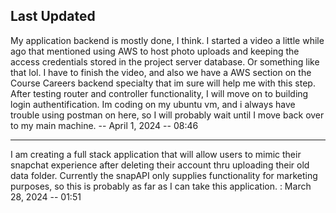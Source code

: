 ## Last Updated

My application backend is mostly done, I think. I started a video a little while ago that mentioned using AWS to host photo uploads and keeping the access credentials stored in the project server database. Or something like that lol. I have to finish the video, and also we have a AWS section on the Course Careers backend specialty that im sure will help me with this step.
After testing router and controller functionality, I will move on to building login authentification. Im coding on my ubuntu vm, and i always have trouble using postman on here, so I will probably wait until I move back over to my main machine. -- April 1, 2024 -- 08:46

---

I am creating a full stack application that will allow users to mimic their snapchat experience after deleting their account thru uploading their old data folder. Currently the snapAPI only supplies functionality for marketing purposes, so this is probably as far as I can take this application. : March 28, 2024 -- 01:51
